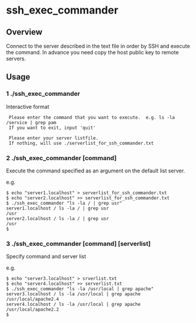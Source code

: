 # ssh_exec_commander

## Overview

Connect to the server described in the text file in order by SSH and execute the command.
In advance you need copy the host public key to remote servers.

## Usage

### 1 ./ssh_exec_commander

Interactive format
```
 Please enter the command that you want to execute.  e.g. ls -la /service | grep pam
 If you want to exit, input 'quit'
```
``` 
 Please enter your server listfile.
 If nothing, will use ./serverlist_for_ssh_commander.txt
```

### 2 ./ssh_exec_commander [command]

Execute the command specified as an argument on the default list server.

e.g.
```
$ echo "server1.localhost" > serverlist_for_ssh_commander.txt
$ echo "server2.localhost" >> serverlist_for_ssh_commander.txt
$ ./ssh_exec_commander "ls -la / | grep usr"
server1.localhost / ls -la / | grep usr
/usr
server2.localhost / ls -la / | grep usr
/usr
$
```

### 3 ./ssh_exec_commander [command] [serverlist]

Specify command and server list

e.g.
```
$ echo "server3.localhost" > srverlist.txt
$ echo "server4.localhost" >> serverlist.txt
$ ./ssh_exec_commander "ls -la /usr/local | grep apache"
server3.localhost / ls -la /usr/local | grep apache
/usr/local/apache2.4
server4.localhost / ls -la /usr/local | grep apache
/usr/local/apache2.2
$
```
